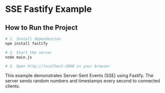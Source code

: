 # SSE Fastify Example

## How to Run the Project

```bash
# 1. Install dependencies
npm install fastify

# 2. Start the server
node main.js

# 3. Open http://localhost:3000 in your browser
```

This example demonstrates Server-Sent Events (SSE) using Fastify.
The server sends random numbers and timestamps every second to connected clients.